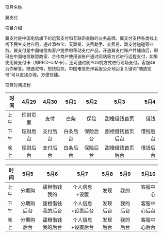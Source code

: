 项目名称
  
翼支付

项目介绍

翼支付是中国电信旗下的运营支付和互联网金融的业务品牌。翼支付支持各类线上线下民生支付应用，通过添益宝、天翼贷、交费助手、交费易、翼支付碰碰等业务。翼支付是中国电信向客户提供的移动支付产品，开通翼支付账户并储值后，即可在中国电信联盟商家、合作商户使用该账户通过网站等方式进行远程支付，如果使用翼支付卡（即RFID-UIM卡），还可通过刷POS机方式进行现场支付。客服49为你解答。随选宽带，想快就快，中国电信贵州客服公众号回复关键词“随选宽带”可以直接办理，方便快捷。

项目时间规划

时间|4月29|4月30|5月1|5月2|5月3|5月4
---|:--:|:--:|:--:|:--:|:--:|---:
上午|理财页面|支付|白条|保险|甜橙借钱首页|借钱|
下午|理财后台|支付后台|白条后台|保险后台|甜橙借钱首页后台|借钱后台|
晚上|理财后台|支付后台|白条后台|保险后台|甜橙借钱首页后台|借钱后台|

时间|5月5|5月6|5月7|5月8|5月9|5月10
---|:--:|:--:|:--:|:--:|:--:|---:
上午|分期购|甜橙借钱我的|个人信息+设置|发现|我的|客服中心
下午|分期购后台|甜橙借钱我的后台|个人信息+设置后台|发现后台|我的后台|客服中心后台
晚上|分期购后台|甜橙借钱我的后台|个人信息+设置后台|发现后台|我的后台|客服中心后台
